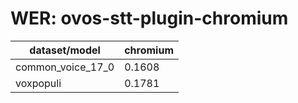 
# WER: ovos-stt-plugin-chromium
|dataset/model|chromium|
|-|-|
| common_voice_17_0 | 0.1608 |
| voxpopuli | 0.1781 |
